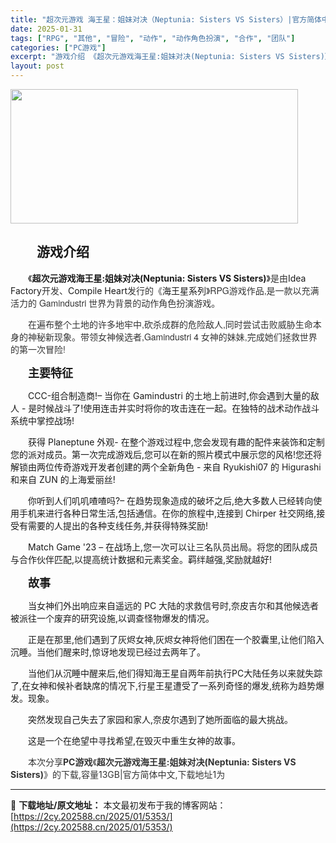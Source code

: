 ```yaml
---
title: "超次元游戏 海王星：姐妹对决（Neptunia: Sisters VS Sisters）|官方简体中文|阿里云盘/百度网盘/天翼云"
date: 2025-01-31
tags: ["RPG", "其他", "冒险", "动作", "动作角色扮演", "合作", "团队"]
categories: ["PC游戏"]
excerpt: "游戏介绍 《超次元游戏海王星:姐妹对决(Neptunia: Sisters VS Sisters)》是由Idea Factory开发、Compile Heart发行的《海王星系列》RPG游戏作品,是一款以充满活力的 Gamindustri 世界为背景的动作角色扮演游戏。 在遍布整个土地的许多地牢中,&hellip;"
layout: post
---
```


<img class="aligncenter size-full wp-image-5474" src="https://2cy.202588.cn/wp-content/uploads/2025/01/2025013112570864.webp" alt="" width="460" height="215" />
<h2 style="white-space: normal; text-indent: 2em; text-align: left;">游戏介绍</h2>
<p style="white-space: normal; text-indent: 2em; text-align: left;"><span style="background-color: #ffffff;">《<strong>超次元游戏海王星:姐妹对决(Neptunia: Sisters VS Sisters)</strong>》<span style="color: #333333; font-family: 'Helvetica Neue', Helvetica, Arial, 'PingFang SC', 'Hiragino Sans GB', 'Microsoft YaHei', 'WenQuanYi Micro Hei', sans-serif, font-extend; text-indent: 28px; background-color: #ffffff;">是</span><span style="color: #333333; font-family: 'Helvetica Neue', Helvetica, Arial, 'PingFang SC', 'Hiragino Sans GB', 'Microsoft YaHei', 'WenQuanYi Micro Hei', sans-serif, font-extend; text-indent: 28px; background-color: #ffffff;">由</span>Idea Factory<span style="color: #333333; font-family: 'Helvetica Neue', Helvetica, Arial, 'PingFang SC', 'Hiragino Sans GB', 'Microsoft YaHei', 'WenQuanYi Micro Hei', sans-serif, font-extend; text-indent: 28px; background-color: #ffffff;">开发、</span>Compile Heart<span style="color: #333333; font-family: 'Helvetica Neue', Helvetica, Arial, 'PingFang SC', 'Hiragino Sans GB', 'Microsoft YaHei', 'WenQuanYi Micro Hei', sans-serif, font-extend; text-indent: 28px; background-color: #ffffff;">发行的《</span>海王星系列<span style="color: #333333; font-family: 'Helvetica Neue', Helvetica, Arial, 'PingFang SC', 'Hiragino Sans GB', 'Microsoft YaHei', 'WenQuanYi Micro Hei', sans-serif, font-extend; text-indent: 28px; background-color: #ffffff;">》RPG游戏作品,</span></span><span style="background-color: #ffffff; color: #333333; font-family: 'Helvetica Neue', Helvetica, Arial, 'PingFang SC', 'Hiragino Sans GB', 'Microsoft YaHei', 'WenQuanYi Micro Hei', sans-serif, font-extend;">是一款以充满活力的 Gamindustri 世界为背景的动作角色扮演游戏。</span></p>
<p style="white-space: normal; text-indent: 2em; text-align: left;"><span style="background-color: #ffffff; color: #333333; font-family: 'Helvetica Neue', Helvetica, Arial, 'PingFang SC', 'Hiragino Sans GB', 'Microsoft YaHei', 'WenQuanYi Micro Hei', sans-serif, font-extend;">在遍布整个土地的许多地牢中,砍杀成群的危险敌人,同时尝试击败威胁生命本身的神秘新现象。带领女神候选者,Gamindustri 4 女神的妹妹,完成她们拯救世界的第一次冒险!</span></p>
<p style="text-indent: 2em; text-align: left;"><span style="font-size: 18px;"><strong>主要特征</strong></span></p>
<p style="text-indent: 2em; text-align: left;">CCC-组合制造商!– 当你在 Gamindustri 的土地上前进时,你会遇到大量的敌人 - 是时候战斗了!使用连击并实时将你的攻击连在一起。在独特的战术动作战斗系统中掌控战场!</p>
<p style="text-indent: 2em; text-align: left;">获得 Planeptune 外观- 在整个游戏过程中,您会发现有趣的配件来装饰和定制您的派对成员。第一次完成游戏后,您可以在新的照片模式中展示您的风格!您还将解锁由两位传奇游戏开发者创建的两个全新角色 - 来自 Ryukishi07 的 Higurashi 和来自 ZUN 的上海爱丽丝!</p>
<p style="text-indent: 2em; text-align: left;">你听到人们叽叽喳喳吗?– 在趋势现象造成的破坏之后,绝大多数人已经转向使用手机来进行各种日常生活,包括通信。在你的旅程中,连接到 Chirper 社交网络,接受有需要的人提出的各种支线任务,并获得特殊奖励!</p>
<p style="text-indent: 2em; text-align: left;">Match Game '23 – 在战场上,您一次可以让三名队员出局。将您的团队成员与合作伙伴匹配,以提高统计数据和元素奖金。羁绊越强,奖励就越好!</p>
<p style="text-indent: 2em; text-align: left;"><span style="font-size: 18px;"><strong>故事</strong></span></p>
<p style="text-indent: 2em; text-align: left;">当女神们外出响应来自遥远的 PC 大陆的求救信号时,奈皮吉尔和其他候选者被派往一个废弃的研究设施,以调查怪物爆发的情况。</p>
<p style="text-indent: 2em; text-align: left;">正是在那里,他们遇到了灰烬女神,灰烬女神将他们困在一个胶囊里,让他们陷入沉睡。当他们醒来时,惊讶地发现已经过去两年了。</p>
<p style="text-indent: 2em; text-align: left;">当他们从沉睡中醒来后,他们得知海王星自两年前执行PC大陆任务以来就失踪了,在女神和候补者缺席的情况下,行星王星遭受了一系列奇怪的爆发,统称为趋势爆发。现象。</p>
<p style="text-indent: 2em; text-align: left;">突然发现自己失去了家园和家人,奈皮尔遇到了她所面临的最大挑战。</p>
<p style="text-indent: 2em; text-align: left;">这是一个在绝望中寻找希望,在毁灭中重生女神的故事。</p>
<p style="white-space: normal; text-indent: 2em; text-align: left;"><span style="color: #333333; text-indent: 2em; background-color: #ffffff;">本次分享<strong>PC游戏</strong>《</span><strong style="color: #333333; text-indent: 2em; background-color: #ffffff;">超次元游戏海王星:姐妹对决(Neptunia: Sisters VS Sisters)</strong><span style="color: #333333; text-indent: 2em; background-color: #ffffff;">》的</span><span style="color: #333333; text-indent: 2em; background-color: #ffffff;">下载,容量13GB|官方简体中文,下载地址1为</span></p>

---
📖 **下载地址/原文地址：** 本文最初发布于我的博客网站：[https://2cy.202588.cn/2025/01/5353/](https://2cy.202588.cn/2025/01/5353/)
